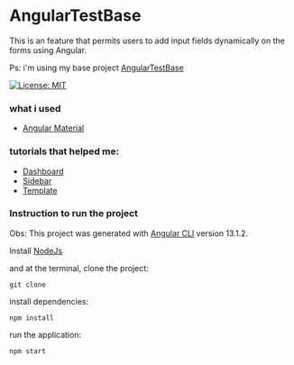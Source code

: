# AngularTestBase

This is an feature that permits users to add input fields dynamically on the forms using Angular.

Ps: i'm using my base project [AngularTestBase](https://github.com/samucatezu/AngularTestBase)

[![License: MIT](https://img.shields.io/badge/License-MIT-yellow.svg)](https://github.com/Pereira-Araujo/users-api/blob/main/LICENSE.md)

### what i used

- [Angular Material](https://material.angular.io/)

### tutorials that helped me:

- [Dashboard](https://www.smashingmagazine.com/2020/07/responsive-dashboard-angular-material-ng2-charts-schematics/)
- [Sidebar](https://zoaibkhan.com/blog/create-a-responsive-sidebar-menu-with-angular-material/)
- [Template](https://github.com/samucatezu/AngularTestBase)

### Instruction to run the project

Obs: This project was generated with [Angular CLI](https://github.com/angular/angular-cli) version 13.1.2.

Install [NodeJs](https://nodejs.org/en/)

and at the terminal, clone the project:

```
git clone
```

install dependencies:

```
npm install
```

run the application:

```
npm start
```
